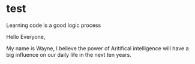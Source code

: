 # test
Learning code is a good logic process

Hello Everyone,

My name is Wayne, I believe the power of Aritifical intelligence will have a big influence on our daily life in the next ten years. 
